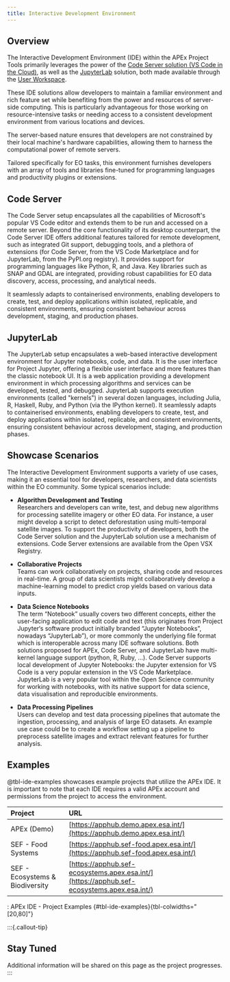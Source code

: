 ```yaml
---
title: Interactive Development Environment
---
```


## Overview

The Interactive Development Environment (IDE) within the APEx Project Tools primarily leverages the power of the [Code
Server solution (VS Code in the Cloud)](#code-server), as well as the [JupyterLab](#jupyterlab) solution, both made
available through the [User Workspace](user_workspace.md).

These IDE solutions allow developers to maintain a familiar environment and rich feature set while benefiting from the
power and resources of server-side computing. This is particularly advantageous for those working on resource-intensive
tasks or needing access to a consistent development environment from various locations and devices.

The server-based nature ensures that developers are not constrained by their local machine's hardware capabilities,
allowing them to harness the computational power of remote servers.

Tailored specifically for EO tasks, this environment furnishes developers with an array of tools and libraries
fine-tuned for programming languages and productivity plugins or extensions.

## Code Server

The Code Server setup encapsulates all the capabilities of Microsoft's popular VS Code editor and extends them to be run
and accessed on a remote server. Beyond the core functionality of its desktop counterpart, the Code Server IDE offers
additional features tailored for remote development, such as integrated Git support, debugging tools, and a plethora of
extensions (for Code Server, from the VS Code Marketplace and for JupyterLab, from the PyPI.org registry). It provides
support for programming languages like Python, R, and Java. Key libraries such as SNAP and GDAL are integrated,
providing robust capabilities for EO data discovery, access, processing, and analytical needs.

It seamlessly adapts to containerised environments, enabling developers to create, test, and deploy applications within
isolated, replicable, and consistent environments, ensuring consistent behaviour across development, staging, and
production phases.

## JupyterLab

The JupyterLab setup encapsulates a web-based interactive development environment for Jupyter notebooks, code, and data.
It is the user interface for Project Jupyter, offering a flexible user interface and more features than the classic
notebook UI. It is a web application providing a development environment in which processing algorithms and services can
be developed, tested, and debugged. JupyterLab supports execution environments (called "kernels") in several dozen
languages, including Julia, R, Haskell, Ruby, and Python (via the IPython kernel). It seamlessly adapts to containerised
environments, enabling developers to create, test, and deploy applications within isolated, replicable, and consistent
environments, ensuring consistent behaviour across development, staging, and production phases.

## Showcase Scenarios

The Interactive Development Environment supports a variety of use cases, making it an essential tool for developers,
researchers, and data scientists within the EO community. Some typical scenarios include:

* **Algorithm Development and Testing**\
Researchers and developers can write, test, and debug new algorithms for processing
satellite imagery or other EO data. For instance, a user might develop a script to detect deforestation using
multi-temporal satellite images. To support the productivity of developers, both the Code Server solution and the
JupyterLab solution use a mechanism of extensions. Code Server extensions are available from the Open VSX Registry.

* **Collaborative Projects**\
Teams can work collaboratively on projects, sharing code and resources in real-time. A group
of data scientists might collaboratively develop a machine-learning model to predict crop yields based on various data
inputs.

* **Data Science Notebooks**\
The term “Notebook” usually covers two different concepts, either the user-facing application
to edit code and text (this originates from Project Jupyter‘s software product initially branded “Jupyter Notebooks”,
nowadays “JupyterLab”), or more commonly the underlying file format which is interoperable across many IDE software
solutions. Both solutions proposed for APEx, Code Server, and JupyterLab have multi-kernel language support (python, R,
Ruby, ...). Code Server supports local development of Jupyter Notebooks: the Jupyter extension for VS Code is a very
popular extension in the VS Code Marketplace. JupyterLab is a very popular tool within the Open Science community for
working with notebooks, with its native support for data science, data visualisation and reproducible environments.

* **Data Processing Pipelines**\
Users can develop and test data processing pipelines that automate the ingestion,
processing, and analysis of large EO datasets. An example use case could be to create a workflow setting up a pipeline
to preprocess satellite images and extract relevant features for further analysis.

## Examples

@tbl-ide-examples showcases example projects that utilize the APEx IDE. It is important to note that each IDE requires a
valid APEx account and permissions from the project to access the environment.

| Project                         | URL                                                                                        |
| :------------------------------ | :----------------------------------------------------------------------------------------- |
| APEx (Demo)                     | [https://apphub.demo.apex.esa.int/](https://apphub.demo.apex.esa.int/)                     |
| SEF - Food Systems              | [https://apphub.sef-food.apex.esa.int/](https://apphub.sef-food.apex.esa.int/)             |
| SEF - Ecosystems & Biodiversity | [https://apphub.sef-ecosystems.apex.esa.int/](https://apphub.sef-ecosystems.apex.esa.int/) |

: APEx IDE - Project Examples {#tbl-ide-examples}{tbl-colwidths="[20,80]"}

:::{.callout-tip}

## Stay Tuned

Additional information will be shared on this page as the project progresses.
:::
